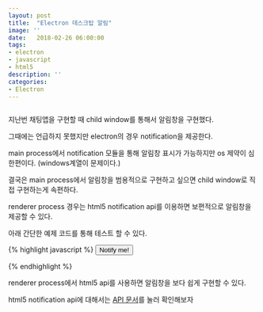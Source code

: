 ```yaml
---
layout: post
title:  "Electron 데스크탑 알림"
image: ''
date:   2018-02-26 06:00:00
tags:
- electron
- javascript
- html5
description: ''
categories:
- Electron
---
```


<img src="https://octodex.github.com/images/codercat.jpg" alt="">

지난번 채팅앱을 구현할 때 child window를 통해서 알림창을 구현했다.

그때에는 언급하지 못했지만 electron의 경우 notification을 제공한다. 

main process에서 notification 모듈을 통해 알림창 표시가 가능하지만 os 제약이 심한편이다. (windows계열이 문제이다.)

결국은 main process에서 알림창을 범용적으로 구현하고 싶으면 child window로 직접 구현하는게 속편하다.

renderer process 경우는 html5 notification api를 이용하면 보편적으로 알림창을 제공할 수 있다.

아래 간단한 예제 코드를 통해 테스트 할 수 있다. 

{% highlight javascript %}
<button onclick="notifyMe()">Notify me!</button>

<script>
function notifyMe() {
  // Let's check if the browser supports notifications
  if (!("Notification" in window)) {
    alert("This browser does not support desktop notification");
  }

  // Let's check whether notification permissions have already been granted
  else if (Notification.permission === "granted") {
    // If it's okay let's create a notification
    var notification = new Notification("Hi there!");
  }

  // Otherwise, we need to ask the user for permission
  else if (Notification.permission !== 'denied') {
    Notification.requestPermission(function (permission) {
      // If the user accepts, let's create a notification
      if (permission === "granted") {
        var notification = new Notification("Hi there!");
      }
    });
  }

  // At last, if the user has denied notifications, and you 
  // want to be respectful there is no need to bother them any more.
}Notification.requestPermission().then(function(result) {
  console.log(result);
});function spawnNotification(theBody,theIcon,theTitle) {
  var options = {
      body: theBody,
      icon: theIcon
  }
  var n = new Notification(theTitle,options);
}
</script>
{% endhighlight %}

renderer process에서 html5 api를 사용하면 알림창을 보다 쉽게 구현할 수 있다.

html5 notification api에 대해서는 <a href="https://developer.mozilla.org/ko/docs/Web/API/notification">API 문서</a>를 눌러 확인해보자
